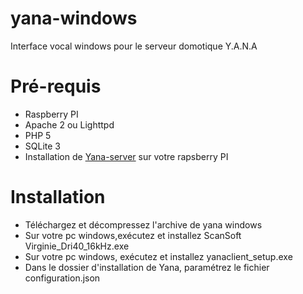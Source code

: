yana-windows
============

Interface vocal windows pour le serveur domotique Y.A.N.A

Pré-requis
============

- Raspberry PI
- Apache 2 ou Lighttpd
- PHP 5
- SQLite 3
- Installation de [Yana-server](https://github.com/ldleman/yana-server) sur votre rapsberry PI

Installation
============

- Téléchargez et décompressez l'archive de yana windows
- Sur votre pc windows,exécutez et installez ScanSoft Virginie_Dri40_16kHz.exe
- Sur votre pc windows, exécutez et installez yanaclient_setup.exe
- Dans le dossier d'installation de Yana, paramétrez le fichier configuration.json

